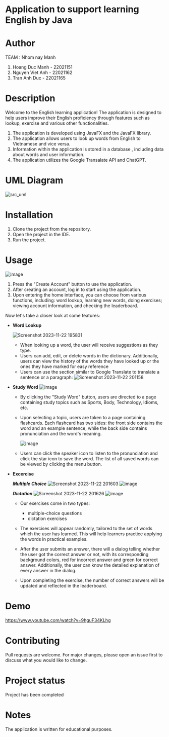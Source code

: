 
# Application to support learning English by Java
# Author
TEAM : Nhom nay Manh
1. Hoang Duc Manh - 22021151
2. Nguyen Viet Anh - 22021162
3. Tran Anh Duc - 22021165
# Description
Welcome to the English learning application! 
The application is designed to help users improve their English proficiency through features such as lookup, exercise and various other functionalities.
1. The application is developed using JavaFX and the JavaFX library.
2. The application allows users to look up words from English to Vietnamese and vice versa.
3. Information within the application is stored in a database , including data about words and user information.
4. The application utilizes the Google Transalate API and ChatGPT.

# UML Diagram
![src_uml](https://github.com/mikebilly/dictionaryEn-Vi/assets/55441313/f8bed12f-5fe5-40e7-b7d1-c3b7a3288365)

# Installation
1. Clone the project from the repository.
2. Open the project in the IDE.
3. Run the project.

# Usage
![image](https://github.com/mikebilly/dictionaryEn-Vi/assets/55441313/609398fc-462f-420c-833a-d59711bd6e60)

1. Press the "Create Account" button to use the application.
2. After creating an account, log in to start using the application.
3. Upon entering the home interface, you can choose from various functions, including: word lookup, learning new words, doing exercises; viewing account information, and checking the leaderboard.

Now let's take a closer look at some features:

- **Word Lookup**


  ![Screenshot 2023-11-22 195831](https://github.com/mikebilly/dictionaryEn-Vi/assets/113889413/ae415d1f-77e1-44c4-ad31-6792d6ce0cda)
  
  - When looking up a word, the user will receive suggestions as they type.
  - Users can add, edit, or delete words in the dictionary. Additionally, users can view the history of the words they have looked up or the ones they have marked for easy reference
  - Users can use the section similar to Google Translate to translate a sentence or a paragraph:
    ![Screenshot 2023-11-22 201158](https://github.com/mikebilly/dictionaryEn-Vi/assets/113889413/15f965f1-00e4-44fe-b164-ada115b970ba)

- **Study Word**
  ![image](https://github.com/mikebilly/dictionaryEn-Vi/assets/55441313/93b9848a-e0dc-4098-a228-9a1b0cfe84c5)

  - By clicking the "Study Word" button, users are directed to a page containing study topics such as Sports, Body, Technology, Idioms, etc.
  - Upon selecting a topic, users are taken to a page containing flashcards. Each flashcard has two sides: the front side contains the word and an example sentence, while the back side contains pronunciation and the word's meaning.
    
    ![image](https://github.com/mikebilly/dictionaryEn-Vi/assets/55441313/8811ad06-6b1c-4480-95fa-efd59e991575)

  - Users can click the speaker icon to listen to the pronunciation and click the star icon to save the word. The list of all saved words can be viewed by clicking the menu button.
    
- **Excercise**
  

	***Multiple Choice***
  ![Screenshot 2023-11-22 201603](https://github.com/mikebilly/dictionaryEn-Vi/assets/113889413/bb241b78-38a8-4bc5-b4fb-7097b0f994bc)
  ![image](https://github.com/mikebilly/dictionaryEn-Vi/assets/29500216/abecdc52-33cb-4da5-a692-d6d3861f8185)

   
   	***Dictation***
  ![Screenshot 2023-11-22 201626](https://github.com/mikebilly/dictionaryEn-Vi/assets/113889413/6e0e3839-37ad-43d9-b917-086607c57d18)
  ![image](https://github.com/mikebilly/dictionaryEn-Vi/assets/29500216/af6649b3-b53f-41bc-aa94-8bf81ff7cf7b)

  - Our exercises come in two types: 
	* multiple-choice questions
	* dictation exercises
	  
  - The exercises will appear randomly, tailored to the set of words which the user has learned. This will help learners practice applying the words in practical examples.
  - After the user submits an answer, there will a dialog telling whether the user got the correct answer or not, with its corresponding background colors, red for incorrect answer and green for correct answer. Additionally, the user can know the detailed explanation of every answer in the dialog.
  - Upon completing the exercise, the number of correct answers will be updated and reflected in the leaderboard.


# Demo
 https://www.youtube.com/watch?v=9hguF34KLhg
# Contributing
Pull requests are welcome. For major changes, please open an issue first to discuss what you would like to change.

# Project status
Project has been completed

# Notes
The application is written for educational purposes.
